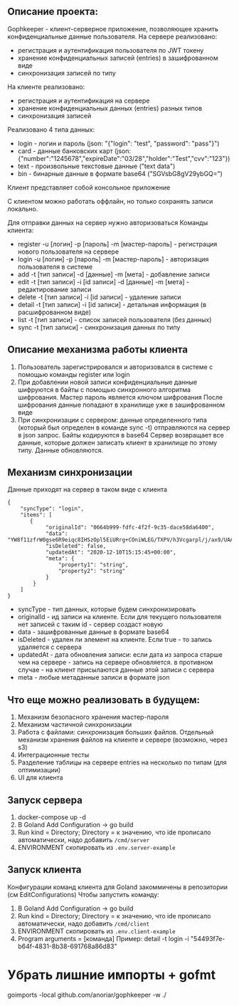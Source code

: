 
## Описание проекта:
Gophkeeper - клиент-серверное приложение, позволяющее хранить конфиденциальные данные пользователя.
На сервере реализовано:
- регистрация и аутентификация пользователя по JWT токену
- хранение конфиденциальных записей (entries) в зашифрованном виде
- синхронизация записей по типу

На клиенте реализовано:
- регистрация и аутентификация на сервере
- хранение конфиденциальных данных (entries) разных типов
- синхронизация записей

Реализовано 4 типа данных:
- login - логин и пароль (json: "{\"login\": \"test\", \"password\": \"pass\"}")
- card - данные банковских карт (json: {"number":"1245678","expireDate":"03/28","holder":"Test","cvv":"123"})
- text - произвольные текстовые данные ("text data")
- bin - бинарные данные в формате base64 ("SGVsbG8gV29ybGQ=")

Клиент представляет собой консольное приложение

С клиентом можно работать оффлайн, но только сохранять записи локально. 

Для отправки данных на сервер нужно авторизоваться
Команды клиента:
- register -u [логин] -p [пароль] -m [мастер-пароль]  - регистрация нового пользователя на сервере
- login -u [логин] -p [пароль] -m [мастер-пароль] - авторизация пользователя в системе
- add -t [тип записи] -d [данные] -m [мета] - добавление записи
- edit -t [тип записи] -i [id записи] -d [данные] -m [мета] - редактирование записи
- delete -t [тип записи] -i [id записи] - удаление записи
- detail -t [тип записи] -i [id записи] - детальная информация (в расшифрованном виде)
- list -t [тип записи] - список записей пользователя (без данных)
- sync -t [тип записи] - синхронизация данных по типу


## Описание механизма работы клиента
1. Пользователь зарегистрировался и авторизовался в системе с помощью команды register или login
2. При добавлении новой записи конфиденциальные данные шифруются в байты с помощью синхронного алгоритма шифрования. Мастер пароль является ключом шифрования
После шифрования данные попадают в хранилище уже в зашифрованном виде
3. При синхронизации с сервером: данные определенного типа (который был определен в команде sync -t) отправляются на сервер в json запрос. Байты кодируются в base64
Сервер возвращает все данные, которые должен записать клиент в хранилище по этому типу. Данные обновляются.

## Механизм синхронизации
Данные приходят на сервер в таком виде с клиента
```
{
    "syncType": "login",
    "items": [
       {
            "originalId": "0664b999-fdfc-4f2f-9c35-dace58da6400",
            "data": "YW8f11zfrW0gse6R9eiqc8IHSzOpl5EiURrg+COniWLEG/TXPV/h3Vcgarpl/j/ax9/UAAQxIjhFFJTmWWo=",
            "isDeleted": false,
            "updatedAt": "2020-12-10T15:15:45+00:00",
            "meta": {
                "property1": "string",
                "property2": "string"
            }
        }
    ]
}
```
- syncType - тип данных, которые будем синхронизировать
- originalId - ид записи на клиенте. Если для текущего пользователя нет записей с таким id - сервер создаст новую
- data - зашифрованные данные в формате base64
- isDeleted - удален ли элемент на клиенте. Если true - то запись удаляется с сервера
- updatedAt - дата обновления записи: если дата из запроса старше чем на сервере - запись на сервере обновляется. в противном случае - на клиент присылаются данные этой записи с сервера
- meta - любые метаданные записи в формате json


## Что еще можно реализовать в будущем:
1. Механизм безопасного хранения мастер-пароля
2. Механизм частичной синхронизации
3. Работа с файлами: синхронизация больших файлов. Отдельный механизм хранения файлов на клиенте и сервере (возможно, через s3)
4. Интеграционные тесты
5. Разделение таблицы на сервере entries на несколько по типам (для оптимизации)
6. UI для клиента

## Запуск сервера
1. docker-compose up -d
2. В Goland Add Configuration -> go build
3. Run kind = Directory; Directory = к значению, что ide прописало автоматически, надо добавить ```/cmd/server```
4. ENVIRONMENT скопировать из ```.env.server-example```

## Запуск клиента
Конфигурации команд клиента для Goland закоммичены в репозитории (см EditConfigurations)
Чтобы запустить команду:
1. В Goland Add Configuration -> go build 
2. Run kind = Directory; Directory = к значению, что ide прописало автоматически, надо добавить ```/cmd/client```
3. ENVIRONMENT скопировать из ```.env.client-example```
4. Program arguments = [команда]  Пример: detail -t login -i "54493f7e-b64f-4831-8b38-691768a86d83"

# Убрать лишние импорты + gofmt
goimports -local github.com/anoriar/gophkeeper -w ./

